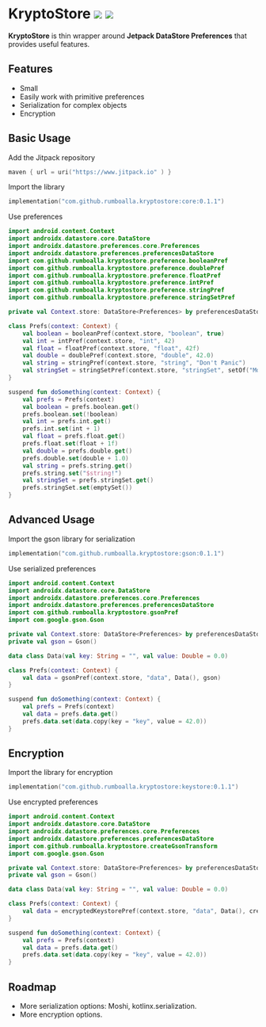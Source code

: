 # KryptoStore [![](https://jitpack.io/v/rumboalla/kryptostore.svg)](https://jitpack.io/#rumboalla/kryptostore) [![](https://jitpack.io/v/rumboalla/kryptostore/month.svg)](https://jitpack.io/#rumboalla/kryptostore)
**KryptoStore** is thin wrapper around **Jetpack DataStore Preferences** that provides useful features.

## Features
* Small
* Easily work with primitive preferences
* Serialization for complex objects
* Encryption

## Basic Usage
Add the Jitpack repository
```kotlin
maven { url = uri("https://www.jitpack.io" ) }
```
Import the library
```kotlin
implementation("com.github.rumboalla.kryptostore:core:0.1.1")
```
Use preferences
```kotlin
import android.content.Context
import androidx.datastore.core.DataStore
import androidx.datastore.preferences.core.Preferences
import androidx.datastore.preferences.preferencesDataStore
import com.github.rumboalla.kryptostore.preference.booleanPref
import com.github.rumboalla.kryptostore.preference.doublePref
import com.github.rumboalla.kryptostore.preference.floatPref
import com.github.rumboalla.kryptostore.preference.intPref
import com.github.rumboalla.kryptostore.preference.stringPref
import com.github.rumboalla.kryptostore.preference.stringSetPref

private val Context.store: DataStore<Preferences> by preferencesDataStore(name = "prefs")

class Prefs(context: Context) {
    val boolean = booleanPref(context.store, "boolean", true)
    val int = intPref(context.store, "int", 42)
    val float = floatPref(context.store, "float", 42f)
    val double = doublePref(context.store, "double", 42.0)
    val string = stringPref(context.store, "string", "Don't Panic")
    val stringSet = stringSetPref(context.store, "stringSet", setOf("Mostly Harmless", "Don't Panic"))
}

suspend fun doSomething(context: Context) {
    val prefs = Prefs(context)
    val boolean = prefs.boolean.get()
    prefs.boolean.set(!boolean)
    val int = prefs.int.get()
    prefs.int.set(int + 1)
    val float = prefs.float.get()
    prefs.float.set(float + 1f)
    val double = prefs.double.get()
    prefs.double.set(double + 1.0)
    val string = prefs.string.get()
    prefs.string.set("$string!")
    val stringSet = prefs.stringSet.get()
    prefs.stringSet.set(emptySet())
}
```

## Advanced Usage
Import the gson library for serialization
```kotlin
implementation("com.github.rumboalla.kryptostore:gson:0.1.1")
```
Use serialized preferences
```kotlin
import android.content.Context
import androidx.datastore.core.DataStore
import androidx.datastore.preferences.core.Preferences
import androidx.datastore.preferences.preferencesDataStore
import com.github.rumboalla.kryptostore.gsonPref
import com.google.gson.Gson

private val Context.store: DataStore<Preferences> by preferencesDataStore(name = "prefs")
private val gson = Gson()

data class Data(val key: String = "", val value: Double = 0.0)

class Prefs(context: Context) {
    val data = gsonPref(context.store, "data", Data(), gson)
}

suspend fun doSomething(context: Context) {
    val prefs = Prefs(context)
    val data = prefs.data.get()
    prefs.data.set(data.copy(key = "key", value = 42.0))
}
```

## Encryption
Import the library for encryption
```kotlin
implementation("com.github.rumboalla.kryptostore:keystore:0.1.1")
```
Use encrypted preferences
```kotlin
import android.content.Context
import androidx.datastore.core.DataStore
import androidx.datastore.preferences.core.Preferences
import androidx.datastore.preferences.preferencesDataStore
import com.github.rumboalla.kryptostore.createGsonTransform
import com.google.gson.Gson

private val Context.store: DataStore<Preferences> by preferencesDataStore(name = "prefs")
private val gson = Gson()

data class Data(val key: String = "", val value: Double = 0.0)

class Prefs(context: Context) {
    val data = encryptedKeystorePref(context.store, "data", Data(), createGsonTransform(gson))
}

suspend fun doSomething(context: Context) {
    val prefs = Prefs(context)
    val data = prefs.data.get()
    prefs.data.set(data.copy(key = "key", value = 42.0))
}
```

## Roadmap
* More serialization options: Moshi, kotlinx.serialization.
* More encryption options.
